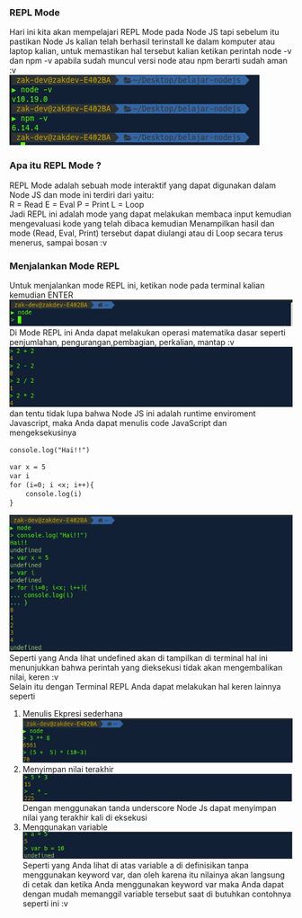 ### REPL Mode

Hari ini kita akan mempelajari REPL Mode pada Node JS tapi sebelum itu pastikan Node Js kalian telah berhasil terinstall ke dalam komputer atau laptop kalian, untuk memastikan hal tersebut kalian ketikan perintah
node -v dan npm -v apabila sudah muncul versi node atau npm berarti sudah aman :v <br>
![](https://github.com/Bahrul-Rozak/Belajar-Node-JS/blob/main/01_REPL_MODE/image/check.png) <br>

### Apa itu REPL Mode ?
REPL Mode adalah sebuah mode interaktif yang dapat digunakan dalam Node JS dan mode ini terdiri dari yaitu: <br>
R = Read 
E = Eval
P = Print
L = Loop <br>
Jadi REPL ini adalah mode yang dapat melakukan membaca input kemudian mengevaluasi kode yang telah dibaca kemudian Menampilkan hasil dan mode (Read, Eval, Print) tersebut dapat diulangi atau di Loop secara terus menerus, sampai bosan :v 

### Menjalankan Mode REPL
Untuk menjalankan mode REPL ini, ketikan node pada terminal kalian kemudian ENTER <br>
![](https://github.com/Bahrul-Rozak/Belajar-Node-JS/blob/main/01_REPL_MODE/image/image.png) <br>
Di Mode REPL ini Anda dapat melakukan operasi matematika dasar seperti penjumlahan, pengurangan,pembagian, perkalian, mantap :v <br>
![](https://github.com/Bahrul-Rozak/Belajar-Node-JS/blob/main/01_REPL_MODE/image/operasimatematika.png) <br>
dan tentu tidak lupa bahwa Node JS ini adalah runtime enviroment Javascript, maka Anda dapat menulis code JavaScript dan mengeksekusinya <br>
```
console.log("Hai!!")
```
```
var x = 5 
var i
for (i=0; i <x; i++){
    console.log(i)
}
```
![](https://github.com/Bahrul-Rozak/Belajar-Node-JS/blob/main/01_REPL_MODE/image/codejs.png) <br>
Seperti yang Anda lihat undefined akan di tampilkan di terminal hal ini menunjukkan bahwa perintah yang dieksekusi tidak akan mengembalikan nilai, keren :v 
<br>
Selain itu dengan Terminal REPL Anda dapat melakukan hal keren lainnya seperti <br>
1. Menulis Ekpresi sederhana <br>
![](https://github.com/Bahrul-Rozak/Belajar-Node-JS/blob/main/01_REPL_MODE/image/ekpresi.png) <br>
2. Menyimpan nilai terakhir <br>
![](https://github.com/Bahrul-Rozak/Belajar-Node-JS/blob/main/01_REPL_MODE/image/menyimpan.png) <br>
Dengan menggunakan tanda underscore Node Js dapat menyimpan nilai yang terakhir kali di eksekusi 
3. Menggunakan variable <br>
![](https://github.com/Bahrul-Rozak/Belajar-Node-JS/blob/main/01_REPL_MODE/image/anonymousvar.png) <br>
Seperti yang Anda lihat di atas variable a di definisikan tanpa menggunakan keyword var, dan oleh karena itu nilainya akan langsung di cetak dan ketika Anda menggunakan keyword var maka Anda dapat dengan mudah memanggil variable tersebut saat di butuhkan contohnya seperti ini :v 
